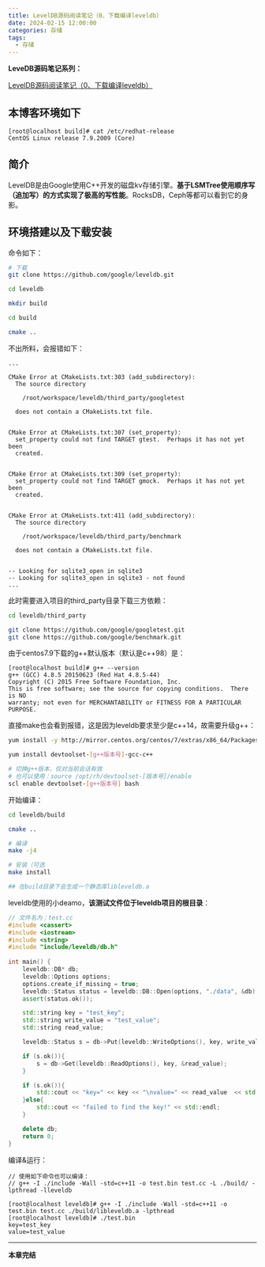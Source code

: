 ```yaml
---
title: LevelDB源码阅读笔记（0、下载编译leveldb）
date: 2024-02-15 12:00:00
categories: 存储
tags:
  - 存储
---
```


**LeveDB源码笔记系列：**

[LevelDB源码阅读笔记（0、下载编译leveldb）](./Start.md)

## 本博客环境如下

```
[root@localhost build]# cat /etc/redhat-release
CentOS Linux release 7.9.2009 (Core)
```

## 简介

<!-- more -->
LevelDB是由Google使用C++开发的磁盘kv存储引擎。**基于LSMTree使用顺序写（追加写）的方式实现了极高的写性能**。RocksDB，Ceph等都可以看到它的身影。

## 环境搭建以及下载安装

命令如下：

```bash
# 下载
git clone https://github.com/google/leveldb.git

cd leveldb

mkdir build

cd build

cmake ..
```

不出所料，会报错如下：

```
...

CMake Error at CMakeLists.txt:303 (add_subdirectory):
  The source directory

    /root/workspace/leveldb/third_party/googletest

  does not contain a CMakeLists.txt file.


CMake Error at CMakeLists.txt:307 (set_property):
  set_property could not find TARGET gtest.  Perhaps it has not yet been
  created.


CMake Error at CMakeLists.txt:309 (set_property):
  set_property could not find TARGET gmock.  Perhaps it has not yet been
  created.


CMake Error at CMakeLists.txt:411 (add_subdirectory):
  The source directory

    /root/workspace/leveldb/third_party/benchmark

  does not contain a CMakeLists.txt file.


-- Looking for sqlite3_open in sqlite3
-- Looking for sqlite3_open in sqlite3 - not found
...
```

此时需要进入项目的third_party目录下载三方依赖：

```bash
cd leveldb/third_party

git clone https://github.com/google/googletest.git
git clone https://github.com/google/benchmark.git
```

由于centos7.9下载的g++默认版本（默认是c++98）是：

```
[root@localhost build]# g++ --version
g++ (GCC) 4.8.5 20150623 (Red Hat 4.8.5-44)
Copyright (C) 2015 Free Software Foundation, Inc.
This is free software; see the source for copying conditions.  There is NO
warranty; not even for MERCHANTABILITY or FITNESS FOR A PARTICULAR PURPOSE.
```

直接make也会看到报错，这是因为leveldb要求至少是c++14，故需要升级g++：

```bash
yum install -y http://mirror.centos.org/centos/7/extras/x86_64/Packages/centos-release-scl-2-3.el7.centos.noarch.rpm

yum install devtoolset-[g++版本号]-gcc-c++

# 切换g++版本，仅对当前会话有效
# 也可以使用：source /opt/rh/devtoolset-[版本号]/enable
scl enable devtoolset-[g++版本号] bash
```

开始编译：

```bash
cd leveldb/build

cmake ..

# 编译
make -j4

# 安装（可选
make install

## 在build目录下会生成一个静态库libleveldb.a
```

leveldb使用的小deamo，**该测试文件位于leveldb项目的根目录**：

```cpp
// 文件名为：test.cc
#include <cassert>
#include <iostream>
#include <string>
#include "include/leveldb/db.h"
 
int main() {
    leveldb::DB* db;
    leveldb::Options options;
    options.create_if_missing = true;
    leveldb::Status status = leveldb::DB::Open(options, "./data", &db);
    assert(status.ok());

    std::string key = "test_key";
    std::string write_value = "test_value";
    std::string read_value;

    leveldb::Status s = db->Put(leveldb::WriteOptions(), key, write_value);

    if (s.ok()){
        s = db->Get(leveldb::ReadOptions(), key, &read_value);
    }

    if (s.ok()){
        std::cout << "key=" << key << "\nvalue=" << read_value  << std::endl;
    }else{
        std::cout << "failed to find the key!" << std::endl;
    }

    delete db;
    return 0;
}

```

编译&运行：

```
// 使用如下命令也可以编译：
// g++ -I ./include -Wall -std=c++11 -o test.bin test.cc -L ./build/ -lpthread -lleveldb

[root@localhost leveldb]# g++ -I ./include -Wall -std=c++11 -o test.bin test.cc ./build/libleveldb.a -lpthread
[root@localhost leveldb]# ./test.bin 
key=test_key
value=test_value
```

---

**本章完结**